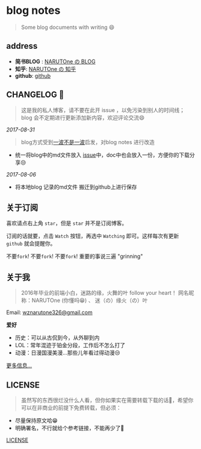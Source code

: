 # blog notes

> Some blog documents with writing :smile:


## address 

- **简书BLOG** : [NARUTOne の BLOG](http://www.jianshu.com/u/3bf902a64a29)
- **知乎**: [NARUTOne の 知乎](https://www.zhihu.com/people/wz-NARUTOne-27-70/activities)
- **github**: [github](https://github.com/NARUTOne)

## CHANGELOG :rocket:

> 这是我的私人博客，请不要在此开 issue ，以免污染到别人的时间线；
> blog 会不定期进行更新添加新内容，欢迎评论交流:smile:

*2017-08-31*
> blog方式受到[一波不是一波](https://github.com/riskers/blog)启发，对blog notes 进行改造

- 统一将blog中的md文件放入 [issue](https://github.com/NARUTOne/blog-note/issues)中，doc中也会放入一份，方便你的下载分享:unamused:

*2017-08-06*
- 将本地blog 记录的md文件 搬迁到github上进行保存

## 关于订阅

喜欢请点右上角 `star`，但是 `star` 并不是订阅博客。

订阅的话就要，点击 `Watch` 按钮，再选中 `Watching` 即可。这样每次有更新 `github` 就会提醒你。

不要`fork`! 不要`fork`! 不要`fork`! 重要的事说三遍 "grinning"

## 关于我

> 2016年毕业的前端小白，迷路的缘，火舞的叶 follow your heart！
> 网名昵称：NARUTOne (你懂吗:grin:) 、 迷（の）缘火（の）叶

Email: wznarutone326@gmail.com

**爱好**

- 历史：可以从古侃到今，从外聊到内
- LOL：常年混迹于铂金分段，工作后不怎么打了
- 动漫：日漫国漫美漫...那些儿年看过得动漫:unamused:

[更多信息...](https://github.com/NARUTOne/blog-note/issues/1)

## LICENSE

>虽然写的东西很烂没什么人看，但你如果实在需要转载下载的话:ghost:，希望你可以在非商业的前提下免费转载，但必须：

- 尽量保持原文哈:grin:
- 明确署名，不行就给个参考链接，不能再少了:bug:

[LICENSE](https://github.com/NARUTOne/blog-note/blob/master/LICENSE)



